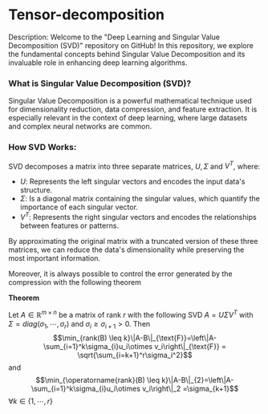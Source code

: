 # Tensor-decomposition

Description:
Welcome to the "Deep Learning and Singular Value Decomposition (SVD)" repository on GitHub! In this repository, we explore the fundamental concepts behind Singular Value Decomposition and its invaluable role in enhancing deep learning algorithms.

### What is Singular Value Decomposition (SVD)?
Singular Value Decomposition is a powerful mathematical technique used for dimensionality reduction, data compression, and feature extraction. It is especially relevant in the context of deep learning, where large datasets and complex neural networks are common.

### How SVD Works:
SVD decomposes a matrix into three separate matrices, $U, \Sigma$ and $V^T$, where:

- $U$: Represents the left singular vectors and encodes the input data's structure.
- $\Sigma$: Is a diagonal matrix containing the singular values, which quantify the importance of each singular vector.
- $V^T$: Represents the right singular vectors and encodes the relationships between features or patterns.

By approximating the original matrix with a truncated version of these three matrices, we can reduce the data's dimensionality while preserving the most important information. 

Moreover, it is always possible to control the error generated by the compression with the following theorem


**Theorem**

Let $A\in \mathbb{R}^{m\times n}$ be a matrix of rank $r$ with the following SVD $A= U\Sigma V^{T}$ with $\Sigma=diag(\sigma_1,\cdots,\sigma_r)$ and $\sigma_i\geq\sigma_{i+1}>0$. Then 
    $$\min_{rank(B) \leq k}\|A-B\|_{\text{F}}=\left\|A-\sum_{i=1}^k\sigma_{i}u_i\otimes v_i\right\|_{\text{F}} = \sqrt{\sum_{i=k+1}^r\sigma_i^2}$$
    and 
    $$\min_{\operatorname{rank}(B) \leq k}\|A-B\|_{2}=\left\|A-\sum_{i=1}^k\sigma_{i}u_i\otimes v_i\right\|_2 =\sigma_{k+1}$$
    $\forall k\in \{1,\cdots, r\}$

